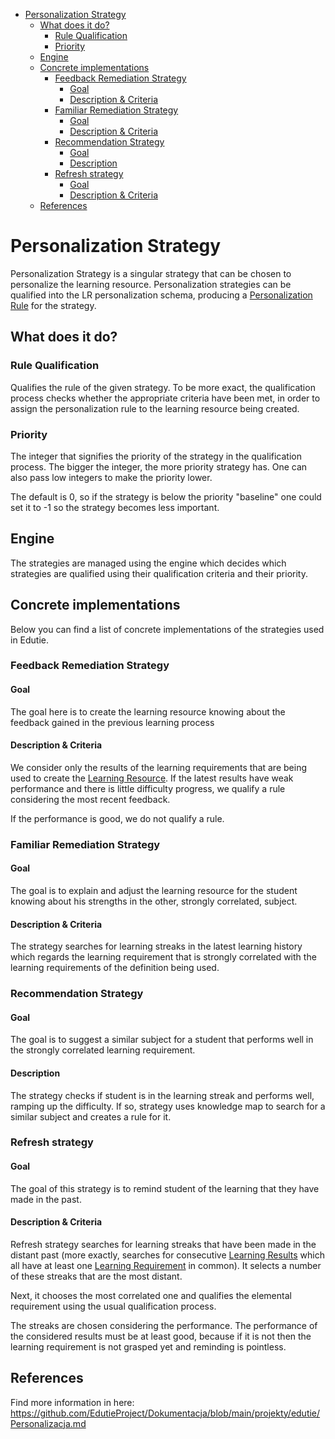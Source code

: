<!-- TOC -->
* [Personalization Strategy](#personalization-strategy)
  * [What does it do?](#what-does-it-do)
    * [Rule Qualification](#rule-qualification)
    * [Priority](#priority)
  * [Engine](#engine)
  * [Concrete implementations](#concrete-implementations)
    * [Feedback Remediation Strategy](#feedback-remediation-strategy)
      * [Goal](#goal)
      * [Description & Criteria](#description--criteria)
    * [Familiar Remediation Strategy](#familiar-remediation-strategy)
      * [Goal](#goal-1)
      * [Description & Criteria](#description--criteria-1)
    * [Recommendation Strategy](#recommendation-strategy)
      * [Goal](#goal-2)
      * [Description](#description)
    * [Refresh strategy](#refresh-strategy)
      * [Goal](#goal-3)
      * [Description & Criteria](#description--criteria-2)
  * [References](#references)
<!-- TOC -->

# Personalization Strategy

Personalization Strategy is a singular strategy that can be chosen to personalize the learning resource.
Personalization strategies can be qualified into the LR personalization schema, producing
a [Personalization Rule](./PersonalizationRule.md)
for the strategy.

## What does it do?

### Rule Qualification

Qualifies the rule of the given strategy. To be more exact, the qualification process
checks whether the appropriate criteria have been met, in order to assign the personalization rule
to the learning resource being created.

### Priority

The integer that signifies the priority of the strategy in the qualification process. The bigger the integer,
the more priority strategy has. One can also pass low integers to make the priority lower.

The default is 0, so if the strategy is below the priority "baseline" one could set it to -1 so the strategy
becomes less important.

## Engine

The strategies are managed using the engine which decides which strategies are qualified using their qualification
criteria
and their priority.

## Concrete implementations

Below you can find a list of concrete implementations of the strategies used in Edutie.

### Feedback Remediation Strategy

#### Goal

The goal here is to create the learning resource knowing about the feedback gained in the previous learning process

#### Description & Criteria

We consider only the results of the learning requirements that are being used to create
the [Learning Resource](./LearningResource.md).
If the latest results have weak performance and there is little difficulty progress,
we qualify a rule considering the most recent feedback.

If the performance is good, we do not qualify a rule.

### Familiar Remediation Strategy

#### Goal

The goal is to explain and adjust the learning resource for the student knowing about his strengths
in the other, strongly correlated, subject.

#### Description & Criteria

The strategy searches for learning streaks in the latest learning history which regards the learning requirement
that is strongly correlated with the learning requirements of the definition being used.

### Recommendation Strategy

#### Goal

The goal is to suggest a similar subject for a student that performs well in the strongly correlated learning
requirement.

#### Description

The strategy checks if student is in the learning streak and performs well, ramping up the difficulty.
If so, strategy uses knowledge map to search for a similar subject and creates a rule for it.

### Refresh strategy

#### Goal

The goal of this strategy is to remind student of the learning that they have made in the past.

#### Description & Criteria

Refresh strategy searches for learning streaks that have been made in the distant past (more exactly, searches for
consecutive [Learning Results](./LearningResult.md) which all have at least
one [Learning Requirement](../education/LearningRequirement.md)
in common). It selects a number of these streaks that are the most distant.

Next, it chooses the most correlated one and qualifies the elemental requirement using
the usual qualification process.

The streaks are chosen considering the performance. The performance of the considered results must be at least good,
because if it is not then the learning requirement is not grasped yet and reminding is pointless.

## References

Find more information in here: https://github.com/EdutieProject/Dokumentacja/blob/main/projekty/edutie/Personalizacja.md
